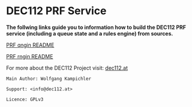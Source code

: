 # DEC112 PRF Service

__The follwing links guide you to information how to build the DEC112 PRF service (including a queue state and a rules engine) from sources.__

[PRF qngin README](https://github.com/dec112/prf/blob/master/qngin/README.md)

[PRF rngin README](https://github.com/dec112/prf/blob/master/rngin/README.md)

For more about the DEC112 Project visit: [dec112.at](https://dec112.at)

```
Main Author: Wolfgang Kampichler

Support: <info@dec112.at>

Licence: GPLv3
```

